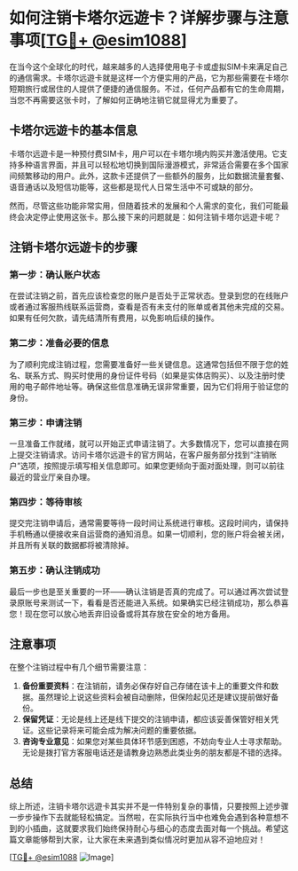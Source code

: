 # 如何注销卡塔尔远遊卡？详解步骤与注意事项[[TG💪+ @esim1088](https://t.me/s/esim1088)]

在当今这个全球化的时代，越来越多的人选择使用电子卡或虚拟SIM卡来满足自己的通信需求。卡塔尔远遊卡就是这样一个方便实用的产品，它为那些需要在卡塔尔短期旅行或居住的人提供了便捷的通信服务。不过，任何产品都有它的生命周期，当您不再需要这张卡时，了解如何正确地注销它就显得尤为重要了。

## 卡塔尔远遊卡的基本信息

卡塔尔远遊卡是一种预付费SIM卡，用户可以在卡塔尔境内购买并激活使用。它支持多种语言界面，并且可以轻松地切换到国际漫游模式，非常适合需要在多个国家间频繁移动的用户。此外，这款卡还提供了一些额外的服务，比如数据流量套餐、语音通话以及短信功能等，这些都是现代人日常生活中不可或缺的部分。

然而，尽管这些功能非常实用，但随着技术的发展和个人需求的变化，我们可能最终会决定停止使用这张卡。那么接下来的问题就是：如何注销卡塔尔远遊卡呢？

## 注销卡塔尔远遊卡的步骤

### 第一步：确认账户状态
在尝试注销之前，首先应该检查您的账户是否处于正常状态。登录到您的在线账户或者通过客服热线联系运营商，查看是否有未支付的账单或者其他未完成的交易。如果有任何欠款，请先结清所有费用，以免影响后续的操作。

### 第二步：准备必要的信息
为了顺利完成注销过程，您需要准备好一些关键信息。这通常包括但不限于您的姓名、联系方式、购买时使用的身份证件号码（如果是实体店购买）、以及注册时使用的电子邮件地址等。确保这些信息准确无误非常重要，因为它们将用于验证您的身份。

### 第三步：申请注销
一旦准备工作就绪，就可以开始正式申请注销了。大多数情况下，您可以直接在网上提交注销请求。访问卡塔尔远遊卡的官方网站，在客户服务部分找到“注销账户”选项，按照提示填写相关信息即可。如果您更倾向于面对面处理，则可以前往最近的营业厅亲自办理。

### 第四步：等待审核
提交完注销申请后，通常需要等待一段时间让系统进行审核。这段时间内，请保持手机畅通以便接收来自运营商的通知消息。如果一切顺利，您的账户将会被关闭，并且所有关联的数据都将被清除掉。

### 第五步：确认注销成功
最后一步也是至关重要的一环——确认注销是否真的完成了。可以通过再次尝试登录原账号来测试一下，看看是否还能进入系统。如果确实已经注销成功，那么恭喜您！现在您可以放心地丢弃旧设备或将其存放在安全的地方备用。

## 注意事项

在整个注销过程中有几个细节需要注意：

1. **备份重要资料**：在注销前，请务必保存好自己存储在该卡上的重要文件和数据。虽然理论上说这些资料会被自动删除，但保险起见还是建议提前做好备份。
2. **保留凭证**：无论是线上还是线下提交的注销申请，都应该妥善保管好相关凭证。这些记录将来可能会成为解决问题的重要依据。
3. **咨询专业意见**：如果您对某些具体环节感到困惑，不妨向专业人士寻求帮助。无论是拨打官方客服电话还是请教身边熟悉此类业务的朋友都是不错的选择。

## 总结

综上所述，注销卡塔尔远遊卡其实并不是一件特别复杂的事情，只要按照上述步骤一步步操作下去就能轻松搞定。当然啦，在实际执行当中也难免会遇到各种意想不到的小插曲，这就要求我们始终保持耐心与细心的态度去面对每一个挑战。希望这篇文章能够帮到大家，让大家在未来遇到类似情况时更加从容不迫地应对！

[[TG💪+ @esim1088](https://t.me/s/esim1088) ![Image](https://i.postimg.cc/4NQfJmqS/Snipaste-2025-05-13-00-14-12.png)]
